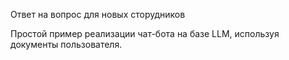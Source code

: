Ответ на вопрос для новых сторудников

Простой пример реализации чат-бота на базе LLM, используя документы пользователя.
